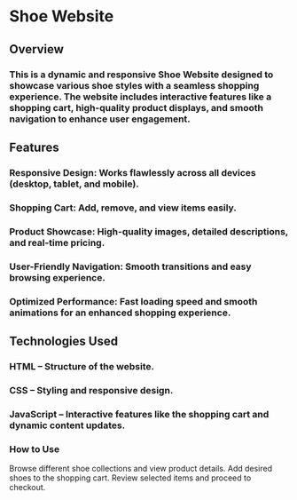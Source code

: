 # Shoe Website
## Overview
### This is a dynamic and responsive Shoe Website designed to showcase various shoe styles with a seamless shopping experience. The website includes interactive features like a shopping cart, high-quality product displays, and smooth navigation to enhance user engagement.

## Features
### Responsive Design: Works flawlessly across all devices (desktop, tablet, and mobile).
### Shopping Cart: Add, remove, and view items easily.
### Product Showcase: High-quality images, detailed descriptions, and real-time pricing.
### User-Friendly Navigation: Smooth transitions and easy browsing experience.
### Optimized Performance: Fast loading speed and smooth animations for an enhanced shopping experience.

## Technologies Used
### HTML – Structure of the website.
### CSS – Styling and responsive design.
### JavaScript – Interactive features like the shopping cart and dynamic content updates.

### How to Use
Browse different shoe collections and view product details.
Add desired shoes to the shopping cart.
Review selected items and proceed to checkout.
